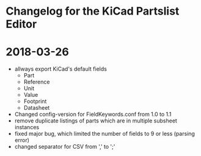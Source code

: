 Changelog for the KiCad Partslist Editor
========================================


# 2018-03-26
* allways export KiCad's default fields
  * Part
  * Reference
  * Unit
  * Value
  * Footprint
  * Datasheet
* Changed config-version for FieldKeywords.conf from 1.0 to 1.1
* remove duplicate listings of parts which are in multiple subsheet instances
* fixed major bug, which limited the number of fields to 9 or less (parsing error)
* changed separator for CSV from ',' to ';'

